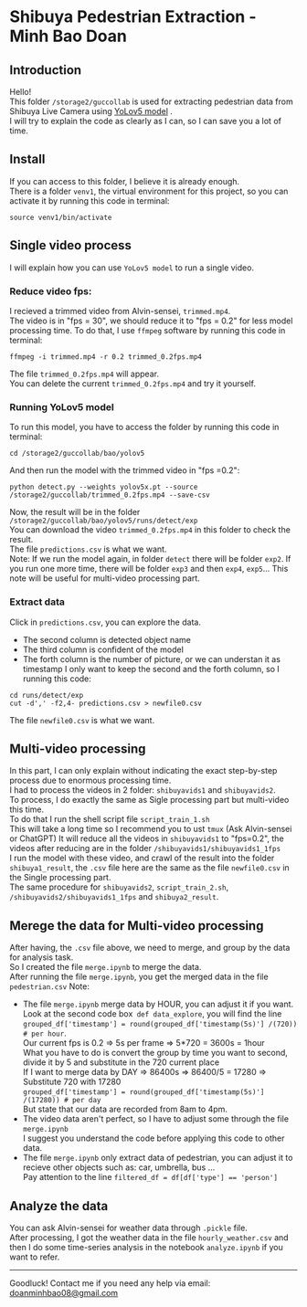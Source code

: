 # Shibuya Pedestrian Extraction - Minh Bao Doan

## Introduction
Hello! \
This folder ```/storage2/guccollab``` is used for extracting pedestrian data from Shibuya Live Camera using [YoLov5 model](https://github.com/ultralytics/yolov5?tab=readme-ov-file) . \
I will try to explain the code as clearly as I can, so I can save you a lot of time.

## Install
If you can access to this folder, I believe it is already enough. \
There is a folder ```venv1```, the virtual environment for this project, so you can activate it by running this code in terminal:
```
source venv1/bin/activate
```

## Single video process 
I will explain how you can use ```YoLov5 model``` to run a single video. <br> 

### Reduce video fps: <br>
I recieved a trimmed video from Alvin-sensei, ```trimmed.mp4```. <br>
The video is in "fps = 30", we should reduce it to "fps = 0.2" for less model processing time.
To do that, I use ```ffmpeg``` software by running this code in terminal:
```
ffmpeg -i trimmed.mp4 -r 0.2 trimmed_0.2fps.mp4
```
The file ```trimmed_0.2fps.mp4``` will appear.<br>
You can delete the current ```trimmed_0.2fps.mp4``` and try it yourself.

### Running YoLov5 model
To run this model, you have to access the folder by running this code in terminal:
```
cd /storage2/guccollab/bao/yolov5
```
And then run the model with the trimmed video in "fps =0.2":
```
python detect.py --weights yolov5x.pt --source /storage2/guccollab/trimmed_0.2fps.mp4 --save-csv
```
Now, the result will be in the folder ```/storage2/guccollab/bao/yolov5/runs/detect/exp```<br>
You can download the video ```trimmed_0.2fps.mp4``` in this folder to check the result.<br>
The file ```predictions.csv``` is what we want.<br>
Note: If we run the model again, in folder ```detect``` there will be folder ```exp2```. If you run one more time, there will be folder ```exp3``` and then ```exp4```, ```exp5```... This note will be useful for multi-video processing part.

### Extract data
Click in ```predictions.csv```, you can explore the data.
* The second column is detected object name
* The third column is confident of the model
* The forth column is the number of picture, or we can understan it as timestamp
I only want to keep the second and the forth column, so I running this code:
```
cd runs/detect/exp
cut -d',' -f2,4- predictions.csv > newfile0.csv
```
The file ```newfile0.csv``` is what we want.

## Multi-video processing 
In this part, I can only explain without indicating the exact step-by-step process due to enormous processing time.<br>
I had to process the videos in 2 folder: ```shibuyavids1``` and ```shibuyavids2```.<br>
To process, I do exactly the same as Sigle processing part but multi-video this time.<br>
To do that I run the shell script file ```script_train_1.sh```<br>
This will take a long time so I recommend you to ust ```tmux``` (Ask Alvin-sensei or ChatGPT)
It will reduce all the videos in ```shibuyavids1``` to "fps=0.2", the videos after reducing are in the folder ```/shibuyavids1/shibuyavids1_1fps```<br>
I run the model with these video, and crawl of the result into the folder ```shibuya1_result```, the ```.csv``` file here are the same as the file ```newfile0.csv``` in the Single processing part.<br>
The same procedure for  ```shibuyavids2```, ```script_train_2.sh```, ```/shibuyavids2/shibuyavids1_1fps``` and  ```shibuya2_result```.

## Merege the data for Multi-video processing 
After having, the ```.csv``` file above, we need to merge, and group by the data for analysis task.<br>
So I created the file ```merge.ipynb``` to merge the data.<br>
After running the file ```merge.ipynb```, you get the merged data in the file ```pedestrian.csv```
Note:
* The file ```merge.ipynb``` merge data by HOUR, you can adjust it if you want.<br>
Look at the second code box``` def data_explore```, you will find the line ```grouped_df['timestamp'] = round(grouped_df['timestamp(5s)'] /(720)) # per hour```.<br>
Our current fps is 0.2 => 5s per frame => 5*720 = 3600s = 1hour <br>
What you have to do is convert the group by time you want to second, divide it by 5 and substitute in the 720 current place<br>
If I want to merge data by DAY => 86400s => 86400/5 = 17280 => Substitute 720 with 17280<br>
```grouped_df['timestamp'] = round(grouped_df['timestamp(5s)'] /(17280)) # per day```<br>
But state that our data are recorded from 8am to 4pm.
* The video data aren't perfect, so I have to adjust some through the file ```merge.ipynb```<br>
I suggest you understand the code before applying this code to other data.
* The file ```merge.ipynb``` only extract data of pedestrian, you can adjust it to recieve other objects such as: car, umbrella, bus ...<br>
Pay attention to the line ```filtered_df = df[df['type'] == 'person']```

## Analyze the data
You can ask Alvin-sensei for weather data through ```.pickle``` file.<br>
After processing, I got the weather data in the file ```hourly_weather.csv``` and then I do some time-series analysis in the notebook ```analyze.ipynb``` if you want to refer.<br>

---
Goodluck!
Contact me if you need any help via email: doanminhbao08@gmail.com

